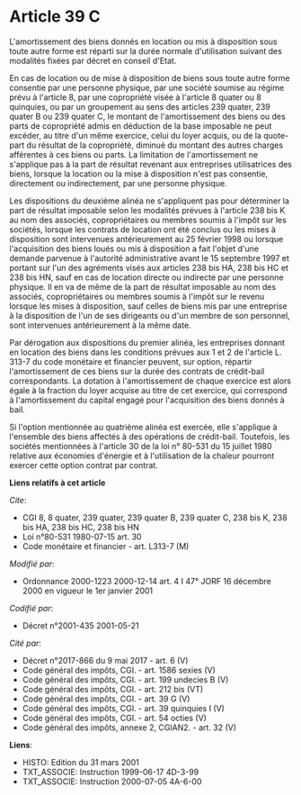 # Article 39 C

L'amortissement des biens donnés en location ou mis à disposition sous toute autre forme est réparti sur la durée normale
d'utilisation suivant des modalités fixées par décret en conseil d'Etat.

En cas de location ou de mise à disposition de biens sous toute autre forme consentie par une personne physique, par une
société soumise au régime prévu à l'article 8, par une copropriété visée à l'article 8 quater ou 8 quinquies, ou par un
groupement au sens des articles 239 quater, 239 quater B ou 239 quater C, le montant de l'amortissement des biens ou des
parts de copropriété admis en déduction de la base imposable ne peut excéder, au titre d'un même exercice, celui du loyer
acquis, ou de la quote-part du résultat de la copropriété, diminué du montant des autres charges afférentes à ces biens ou
parts. La limitation de l'amortissement ne s'applique pas à la part de résultat revenant aux entreprises utilisatrices des
biens, lorsque la location ou la mise à disposition n'est pas consentie, directement ou indirectement, par une personne
physique.

Les dispositions du deuxième alinéa ne s'appliquent pas pour déterminer la part de résultat imposable selon les modalités
prévues à l'article 238 bis K au nom des associés, copropriétaires ou membres soumis à l'impôt sur les sociétés, lorsque les
contrats de location ont été conclus ou les mises à disposition sont intervenues antérieurement au 25 février 1998 ou lorsque
l'acquisition des biens loués ou mis à disposition a fait l'objet d'une demande parvenue à l'autorité administrative avant le
15 septembre 1997 et portant sur l'un des agréments visés aux articles 238 bis HA, 238 bis HC et 238 bis HN, sauf en cas de
location directe ou indirecte par une personne physique. Il en va de même de la part de résultat imposable au nom des
associés, copropriétaires ou membres soumis à l'impôt sur le revenu lorsque les mises à disposition, sauf celles de biens mis
par une entreprise à la disposition de l'un de ses dirigeants ou d'un membre de son personnel, sont intervenues
antérieurement à la même date.

Par dérogation aux dispositions du premier alinéa, les entreprises donnant en location des biens dans les conditions prévues
aux 1 et 2 de l'article L. 313-7 du code monétaire et financier peuvent, sur option, répartir l'amortissement de ces biens
sur la durée des contrats de crédit-bail correspondants. La dotation à l'amortissement de chaque exercice est alors égale à
la fraction du loyer acquise au titre de cet exercice, qui correspond à l'amortissement du capital engagé pour l'acquisition
des biens donnés à bail.

Si l'option mentionnée au quatrième alinéa est exercée, elle s'applique à l'ensemble des biens affectés à des opérations de
crédit-bail. Toutefois, les sociétés mentionnées à l'article 30 de la loi n° 80-531 du 15 juillet 1980 relative aux économies
d'énergie et à l'utilisation de la chaleur pourront exercer cette option contrat par contrat.

**Liens relatifs à cet article**

_Cite_:

  - CGI 8, 8 quater, 239 quater, 239 quater B, 239 quater C, 238 bis K, 238 bis HA, 238 bis HC, 238 bis HN
  - Loi n°80-531 1980-07-15 art. 30
  - Code monétaire et financier - art. L313-7 (M)

_Modifié par_:

  - Ordonnance 2000-1223 2000-12-14 art. 4 I 47° JORF 16 décembre 2000 en vigueur le 1er janvier 2001

_Codifié par_:

  - Décret n°2001-435 2001-05-21

_Cité par_:

  - Décret n°2017-866 du 9 mai 2017 - art. 6 (V)
  - Code général des impôts, CGI. - art. 1586 sexies (V)
  - Code général des impôts, CGI. - art. 199 undecies B (V)
  - Code général des impôts, CGI. - art. 212 bis (VT)
  - Code général des impôts, CGI. - art. 39 G (V)
  - Code général des impôts, CGI. - art. 39 quinquies I (V)
  - Code général des impôts, CGI. - art. 54 octies (V)
  - Code général des impôts, annexe 2, CGIAN2. - art. 32 (V)

**Liens**:

  - HISTO: Edition du 31 mars 2001
  - TXT_ASSOCIE: Instruction 1999-06-17 4D-3-99
  - TXT_ASSOCIE: Instruction 2000-07-05 4A-6-00
